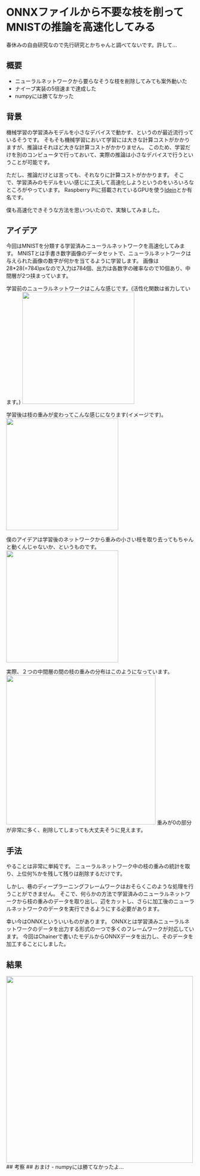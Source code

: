 # ONNXファイルから不要な枝を削ってMNISTの推論を高速化してみる
春休みの自由研究なので先行研究とかちゃんと調べてないです。許して...
## 概要
- ニューラルネットワークから要らなそうな枝を削除してみても案外動いた
- ナイーブ実装の5倍速まで達成した
- numpyには勝てなかった
## 背景
機械学習の学習済みモデルを小さなデバイスで動かす、というのが最近流行っているそうです。
そもそも機械学習において学習には大きな計算コストがかかりますが、推論はそれほど大きな計算コストがかかりません。
このため、学習だけを別のコンピュータで行っておいて、実際の推論は小さなデバイスで行うということが可能です。

ただし、推論だけとは言っても、それなりに計算コストがかかります。
そこで、学習済みのモデルをいい感じに工夫して高速化しようというのをいろいろなところがやっています。
Raspberry Piに搭載されているGPUを使う[Idein](https://blog.idein.jp/post/172704317595/idein%E3%81%AE%E6%8A%80%E8%A1%93%E3%82%84%E4%BA%8B%E6%A5%AD%E3%81%AE%E7%B4%B9%E4%BB%8B)とか有名です。

僕も高速化できそうな方法を思いついたので、実験してみました。
## アイデア
今回はMNISTを分類する学習済みニューラルネットワークを高速化してみます。
MNISTとは手書き数字画像のデータセットで、ニューラルネットワークは与えられた画像の数字が何かを当てるように学習します。
画像は28*28(=784)pxなので入力は784個、出力は各数字の確率なので10個あり、中間層が2つ挟まっています。

学習前のニューラルネットワークはこんな感じです。(活性化関数は省力しています。)
<img src="https://raw.githubusercontent.com/akawashiro/sonnx/master/original_NN.png" width=300px>

学習後は枝の重みが変わってこんな感じになります(イメージです)。
<img src="https://raw.githubusercontent.com/akawashiro/sonnx/master/learned_NN.png" width=300px>

僕のアイデアは学習後のネットワークから重みの小さい枝を取り去ってもちゃんと動くんじゃないか、というものです。
<img src="https://raw.githubusercontent.com/akawashiro/sonnx/master/compressed_NN.png" width=300px>

実際、２つの中間層の間の枝の重みの分布はこのようになっています。
<img src="https://raw.githubusercontent.com/akawashiro/sonnx/master/140406443536680_figure.png" width=400px>
重みが0の部分が非常に多く、削除してしまっても大丈夫そうに見えます。
## 手法
やることは非常に単純です。
ニューラルネットワーク中の枝の重みの統計を取り、上位何%かを残して残りは削除するだけです。

しかし、巷のディープラーニングフレームワークはおそらくこのような処理を行うことができません。
そこで、何らかの方法で学習済みのニューラルネットワークから枝の重みのデータを取り出し、辺をカットし、さらに加工後のニューラルネットワークのデータを実行できるようにする必要があります。

幸い今はONNXといういいものがあります。
ONNXとは学習済みニューラルネットワークのデータを出力する形式の一つで多くのフレームワークが対応しています。
今回はChainerで書いたモデルからONNXデータを出力し、そのデータを加工することにしました。


## 結果
<img src="https://raw.githubusercontent.com/akawashiro/sonnx/master/sonnx_result.png" width=500px>
## 考察
## おまけ
- numpyには勝てなかったよ...